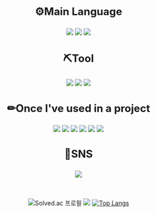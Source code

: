 <div align="center">
  <h3 style="font-size: 24px;"> ⚙Main Language</h3>
  <img src="https://img.shields.io/badge/JAVA-0000FF?style=flat-square&logo=eclipseide&logoColor=#2C2255"/>
  <img src="https://img.shields.io/badge/C++-0000FF?style=flat-square&logo=cplusplus&logoColor=#00599C"/>
  <img src="https://img.shields.io/badge/C%23-0000FF?style=flat-square&logo=csharp&logoColor=white"/>
   
  <h3 style="font-size: 24px;">⛏Tool</h3>
  <img src="https://img.shields.io/badge/UNITY-000000?style=flat-square&logo=unity&logoColor=FFFFFF"/>
  <img src="https://img.shields.io/badge/Eclipse-000000?style=flat-square&logo=eclipseide&logoColor=#2C2255"/>
  <img src="https://img.shields.io/badge/Visual Studio-000000?style=flat-square&logo=visualstudio&logoColor=#5C2D91"/>

  <h3 style="font-size: 24px;">✏Once I've used in a project</h3>
  <img src="https://img.shields.io/badge/Lua-800080?style=flat-square&logo=lua&logoColor=#2C2D72"/>
  <img src="https://img.shields.io/badge/Python-800080?style=flat-square&logo=python&logoColor=#3776AB"/>
  <img src="https://img.shields.io/badge/AR Foundation-800080?style=flat-square&l"/>
  <img src="https://img.shields.io/badge/Pandas-800080?style=flat-square&logo=pandas&logoColor=#150458"/>
  <img src="https://img.shields.io/badge/MySQL-800080?style=flat-square&logo=mysql&logoColor=#4479A1"/>
  <img src="https://img.shields.io/badge/Roblox Studio-800080?style=flat-square&logo=robloxstudio&logoColor=#00A2FF"/>

<h3 style="font-size: 24px;">📖SNS</h3>
  <a href="https://end-of-code.tistory.com/" target="_blank"><img src="https://img.shields.io/badge/Tistory-008000?style=flat-square&logo=tistory&logoColor=#000000"/></a>

<br></br>
![[Solved.ac 프로필](https://solved.ac/profile/iteyh812)](http://mazassumnida.wtf/api/v2/generate_badge?boj=iteyh812)
<img src="http://mazandi.herokuapp.com/api?handle=iteyh812&theme=warm"/>
[![Top Langs](https://github-readme-stats.vercel.app/api/top-langs/?username=developerYHLee)](https://github.com/developerYHLee/github-readme-stats)
  
</div>
<!--
**developerYHLee/developerYHLee** is a ✨ _special_ ✨ repository because its `README.md` (this file) appears on your GitHub profile.

Here are some ideas to get you started:

- 🔭 I’m currently working on ...
- 🌱 I’m currently learning ...
- 👯 I’m looking to collaborate on ...
- 🤔 I’m looking for help with ...
- 💬 Ask me about ...
- 📫 How to reach me: ...
- 😄 Pronouns: ...
- ⚡ Fun fact: ...
-->
